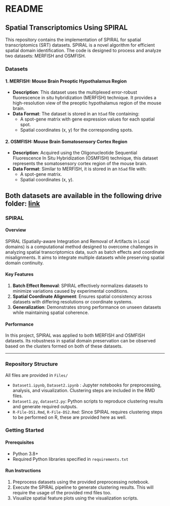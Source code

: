 
# README

## Spatial Transcriptomics Using SPIRAL

This repository contains the implementation of SPIRAL for spatial transcriptomics (SRT) datasets. SPIRAL is a novel algorithm for efficient spatial domain identification. The code is designed to process and analyze two datasets: MERFISH and OSMFISH.

### **Datasets**

#### 1. **MERFISH: Mouse Brain Preoptic Hypothalamus Region**
- **Description**: This dataset uses the multiplexed error-robust fluorescence in situ hybridization (MERFISH) technique. It provides a high-resolution view of the preoptic hypothalamus region of the mouse brain.
- **Data Format**: The dataset is stored in an `h5ad` file containing:
  - A spot-gene matrix with gene expression values for each spatial spot.
  - Spatial coordinates (x, y) for the corresponding spots.

#### 2. **OSMFISH: Mouse Brain Somatosensory Cortex Region**
- **Description**: Acquired using the Oligonucleotide Sequential Fluorescence In Situ Hybridization (OSMFISH) technique, this dataset represents the somatosensory cortex region of the mouse brain.
- **Data Format**: Similar to MERFISH, it is stored in an `h5ad` file with:
  - A spot-gene matrix.
  - Spatial coordinates (x, y).

Both datasets are available in the following drive folder: [link](https://drive.google.com/drive/folders/1GllYHqgeRihs9-rzl1aPSl-uXwyWH4tm?usp=sharing)
---

### **SPIRAL**

#### **Overview**
SPIRAL (Spatially-aware Integration and Removal of Artifacts in Local domains) is a computational method designed to overcome challenges in analyzing spatial transcriptomics data, such as batch effects and coordinate misalignments. It aims to integrate multiple datasets while preserving spatial domain continuity.

#### **Key Features**
1. **Batch Effect Removal**: SPIRAL effectively normalizes datasets to minimize variations caused by experimental conditions.
2. **Spatial Coordinate Alignment**: Ensures spatial consistency across datasets with differing resolutions or coordinate systems.
3. **Generalization**: Demonstrates strong performance on unseen datasets while maintaining spatial coherence.

#### **Performance**
In this project, SPIRAL was applied to both MERFISH and OSMFISH datasets. Its robustness in spatial domain preservation can be observed based on the clusters formed on both of these datasets. 

---

### **Repository Structure**
All files are provided in `Files/`
- `Dataset1.ipynb`, `Dataset2.ipynb` : Jupyter notebooks for preprocessing, analysis, and visualization. Clustering steps are included in the RMD files. 
- `Dataset1.py`, `dataset2.py`: Python scripts to reproduce clustering results and generate required outputs.
- `R-File-DS1.Rmd`, `R-File-DS2.Rmd`: Since SPIRAL requires clustering steps to be performed on R, these are provided here as well. 

### **Getting Started**
#### **Prerequisites**
- Python 3.8+
- Required Python libraries specified in `requirements.txt`

#### **Run Instructions**
1. Preprocess datasets using the provided preprocessing notebook.
2. Execute the SPIRAL pipeline to generate clustering results. This will require the usage of the provided rmd files too. 
3. Visualize spatial feature plots using the visualization scripts.
